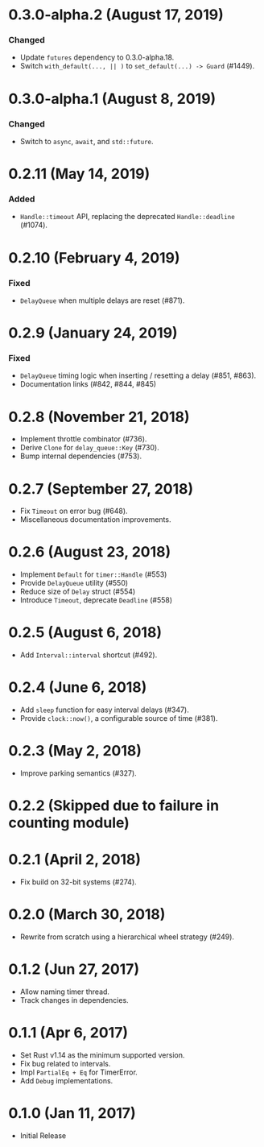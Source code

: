# 0.3.0-alpha.2 (August 17, 2019)

### Changed
- Update `futures` dependency to 0.3.0-alpha.18.
- Switch `with_default(..., || )` to `set_default(...) -> Guard` (#1449).

# 0.3.0-alpha.1 (August 8, 2019)

### Changed
- Switch to `async`, `await`, and `std::future`.

# 0.2.11 (May 14, 2019)

### Added
- `Handle::timeout` API, replacing the deprecated `Handle::deadline` (#1074).

# 0.2.10 (February 4, 2019)

### Fixed
- `DelayQueue` when multiple delays are reset (#871).

# 0.2.9 (January 24, 2019)

### Fixed
- `DelayQueue` timing logic when inserting / resetting a delay (#851, #863).
- Documentation links (#842, #844, #845)

# 0.2.8 (November 21, 2018)

* Implement throttle combinator (#736).
* Derive `Clone` for `delay_queue::Key` (#730).
* Bump internal dependencies (#753).

# 0.2.7 (September 27, 2018)

* Fix `Timeout` on error bug (#648).
* Miscellaneous documentation improvements.

# 0.2.6 (August 23, 2018)

* Implement `Default` for `timer::Handle` (#553)
* Provide `DelayQueue` utility (#550)
* Reduce size of `Delay` struct (#554)
* Introduce `Timeout`, deprecate `Deadline` (#558)

# 0.2.5 (August 6, 2018)

* Add `Interval::interval` shortcut (#492).

# 0.2.4 (June 6, 2018)

* Add `sleep` function for easy interval delays (#347).
* Provide `clock::now()`, a configurable source of time (#381).

# 0.2.3 (May 2, 2018)

* Improve parking semantics (#327).

# 0.2.2 (Skipped due to failure in counting module)

# 0.2.1 (April 2, 2018)

* Fix build on 32-bit systems (#274).

# 0.2.0 (March 30, 2018)

* Rewrite from scratch using a hierarchical wheel strategy (#249).

# 0.1.2 (Jun 27, 2017)

* Allow naming timer thread.
* Track changes in dependencies.

# 0.1.1 (Apr 6, 2017)

* Set Rust v1.14 as the minimum supported version.
* Fix bug related to intervals.
* Impl `PartialEq + Eq` for TimerError.
* Add `Debug` implementations.

# 0.1.0 (Jan 11, 2017)

* Initial Release
